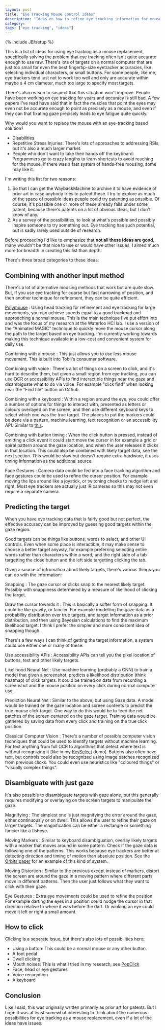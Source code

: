 ```yaml
---
layout: post
title: "Eye Tracking Mouse Control Ideas"
description: "Ideas on how to refine eye tracking information for mouse replacement"
category:
tags: ["eye tracking", "ideas"]
---
```

{% include JB/setup %}

This is a list of ideas for using eye tracking as a mouse replacement, specifically solving the problem that eye tracking often isn't quite accurate enough to use raw. There's lots of targets on a normal computer that are just too small for even the best fingertip-size eyetracker accuracies, like selecting individual characters, or small buttons. For some people, like me, eye trackers tend just not to work too well and only are accurate within maybe a 4 cm diameter, much too large to specify most targets.

There's also reason to suspect that this situation won't improve. People have been working on eye tracking for years and accuracy is still bad. A few papers I've read have said that in fact the muscles that point the eyes may even not be accurate enough to point as precisely as a mouse, and even if they can that fixating gaze precisely leads to eye fatigue quite quickly.

Why would you want to replace the mouse with an eye-tracking based solution?

- Disabilities
- Repetitive Stress Injuries: There's lots of approaches to addressing RSIs, but it's also a much larger market.
- People who don't want to take their hands off the keyboard: Programmers go to crazy lengths to learn shortcuts to avoid reaching for the mouse, if there was a fast system of hands-free mousing, some may like it.


I'm writing this list for two reasons:

1. So that I can get the WaybackMachine to archive it to have evidence of prior art in case anybody tries to patent these. I try to explore as much of the space of possible ideas people could try patenting as possible. Of course, it's possible one or more of these already falls under some patent, because there's patents on a lot of obvious ideas, but I don't know of any.
1. As a survey of the possibilities, to look at what's possible and possibly inspire someone to try something out. Eye tracking has such potential, but is sadly rarely used outside of research.

Before proceeding I'd like to emphasize that **not all these ideas are good**, many wouldn't be that nice to use or would have other issues, I aimed much more for breadth in creating this list than depth.

There's three broad categories to these ideas:

## Combining with another input method

There's a lot of alternative mousing methods that work but are quite slow. But, if you use eye tracking for coarse but fast narrowing of position, and then another technique for refinement, they can be quite efficient.

[Polymouse](https://github.com/trishume/PolyMouse)
: Using head tracking for refinement and eye tracking for large movements, you can achieve speeds equal to a good trackpad and approaching a normal mouse. This is the main technique I've put effort into and was the focus of my research at the Waterloo HCI lab. I use a version of the "Animated MAGIC" technique to quickly move the mouse cursor along the path to the target based on eye tracking. I'm currently working towards making this technique available in a low-cost and convenient system for daily use.

Combining with a mouse
: This just allows you to use less mouse movement. This is built into Tobii's consumer software.

Combining with voice
: There's a lot of things on a screen to click, and it's hard to describe them, but given a small region from eye tracking, you can use OCR or accessibility APIs to find interactible things near the gaze and disambiguate what to do via voice. For example "click find" when looking near the "Find file" button on Github.

Combining with a keyboard
: Within a region around the eye, you could offer a number of options for things to interact with, presented as letters or colours overlayed on the screen, and then use different keyboard keys to select which one was the true target. The places to put the markers could be done via a pattern, machine learning, text recognition or an accessibility API. Similar to [this](https://github.com/trishume/mjolnir.th.hints).

Combining with button timing
: When the click button is pressed, instead of emitting a click event it could start move the cursor in for example a grid or spiral pattern around the gaze location, and when the user releases it clicks in that location. This could also be combined with likely target data, see the next section. This would be slow but doesn't require extra hardware, it uses timing information as the additional source.

Face Gestures
: Camera data could be fed into a face tracking algorithm and face gestures could be used to refine the cursor position. For example moving the lips around like a joystick, or twitching cheeks to nudge left and right. Most eye trackers are actually just IR cameras so this may not even require a separate camera.

## Predicting the target

When you have eye tracking data that is fairly good but not perfect, the effective accuracy can be improved by guessing good targets within the gaze region.

Good targets can be things like buttons, words to select, and other UI controls. Even when some place is interactible, it may make sense to choose a better target anyway, for example preferring selecting entire words rather than characters within a word, and the right side of a tab targetting the close button and the left side targetting clicking the tab.

Given a source of information about likely targets, there's various things you can do with the information:

Snapping
: The gaze cursor or clicks snap to the nearest likely target. Possibly with snappiness determined by a measure of likelihood of clicking the target.

Draw the cursor towards it
: This is basically a softer form of snapping. It could be like gravity, or fancier. For example modelling the gaze data as a probability distribution over true targets, and target information as a prior distribution, and then using Bayesian calculations to find the maximum likelihood target. I think I prefer the simpler and more consistent idea of snapping though.

There's a few ways I can think of getting the target information, a system could use either one or many of these:

Use accessibility APIs
: Accessibility APIs can tell you the pixel location of buttons, text and other likely targets.

Likelihood Neural Net
: Use machine learning (probably a CNN) to train a model that given a screenshot, predicts a likelihood distribution (think heatmap) of click targets. It could be trained on data from recording a screenshot and the mouse position on every click during normal computer use.

Prediction Neural Net
: Similar to the above, but using Gaze data. A model would be trained on the gaze location and screen contents to predict the true mouse click target. One way to do this would be to feed the net patches of the screen centered on the gaze target. Training data would be gathered by saving data from every click and training on the true click position.

Classical Computer Vision
: There's a number of possible computer vision techniques that could be used to identify targets without machine learning. For text anything from full OCR to algorithms that detect where text is without recognizing it (like in my [KeySelect](https://github.com/trishume/KeySelect) demo). Buttons also often have text, but controls could also be recognized using image patches recognized from previous clicks. You could even use heuristics like "coloured things" or "visually complex things".

## Disambiguate with just gaze

It's also possible to disambiguate targets with gaze alone, but this generally requires modifying or overlaying on the screen targets to manipulate the gaze.

Magnifying
: The simplest one is just magnifying the error around the gaze, either continuously or on dwell. This allows the user to refine their gaze on larger targets. The magnification can be either a rectangle or something fancier like a fisheye.

Moving Markers
: Similar to keyboard disambiguation, overlay likely targets with a marker that moves around in some pattern. Check if the gaze data is following one of the patterns. This works because eye trackers are better at detecting direction and timing of motion than absolute position. See the [Orbits paper](https://www.youtube.com/watch?v=x6hbicxEFbg) for an example of this kind of system.

Moving Distortion
: Similar to the previous except instead of markers, distort the screen are around the gaze in a moving pattern where different parts move in different patterns. Then the user just follows what they want to click with their gaze.

Eye Gestures
: Extra eye movements could be used to refine the position. For example darting the eyes in a position could nudge the cursor in that direction relative to where it was before the dart. Or winking an eye could move it left or right a small amount.

## How to click

Clicking is a separate issue, but there's also lots of possibilities here:

- Using a button: This could be a normal mouse or any other button.
- A foot pedal
- Dwell clicking
- Mouth noises: This is what I tried in my research, see [PopClick](https://github.com/trishume/PopClick)
- Face, head or eye gestures
- Voice recognition
- A keyboard

## Conclusion

Like I said, this was originally written primarily as prior art for patents. But I hope it was at least somewhat interesting to think about the numerous possibilities for eye tracking as a mouse replacement, even if a lot of the ideas have issues.
